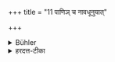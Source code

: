 +++
title = "11 पाणिञ् च नावधूनुयात्"

+++

<details><summary>Bühler</summary>

11. And he shall not shake his right hand (whilst eating).
</details>

<details><summary>हरदत्त-टीका</summary>

## सूत्रम्
पाणिं च नाऽवधूनुयात् ॥ ७ ॥  
## टिप्पनी
पाणिरत्र दक्षिणः ॥७॥
</details>
